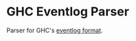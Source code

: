 # GHC Eventlog Parser

Parser for GHC's [eventlog format][1].

[1]: https://downloads.haskell.org/~ghc/latest/docs/html/users_guide/eventlog-formats.html#eventlog-encodings
